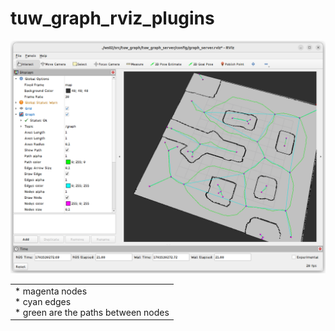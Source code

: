 # tuw_graph_rviz_plugins

<div align="center">
<img src="res/screenshot_rviz_cave_voronoi_map.png" alt="rviz with generated voronoi graph" width="800px" /><br>
<table style="width:800px;"><td>
* magenta nodes <br>
* cyan edges<br>
* green are the paths between nodes <br>
</td></table> 
</div>

